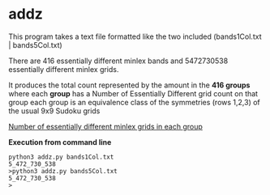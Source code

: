 # addz

This program takes a text file formatted like the two included (bands1Col.txt | bands5Col.txt)

There are 416 essentially different minlex bands and 5472730538 essentially different minlex grids.

It produces the total count represented by the amount in the **416 groups**
where each **group** has a Number of Essentially Different grid count on that group
each group is an equivalence class of the symmetries (rows 1,2,3) of the usual 9x9 Sudoku grids

[Number of essentially different minlex grids in each group](https://github.com/1to9only/essentially-different-minlex-grids)

**Execution from command line**
```
python3 addz.py bands1Col.txt
5_472_730_538
>python3 addz.py bands5Col.txt
5_472_730_538
>
```


  
